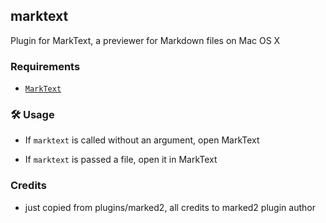 ## marktext

Plugin for MarkText, a previewer for Markdown files on Mac OS X

### Requirements

-   [`MarkText`](https://github.com/marktext/marktext)

### 🛠️ Usage

-   If `marktext` is called without an argument, open MarkText

-   If `marktext` is passed a file, open it in MarkText

### Credits

-   just copied from plugins/marked2, all credits to marked2 plugin author

